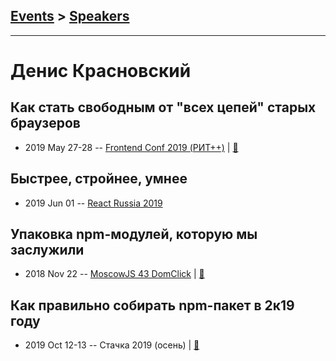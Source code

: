 ## [Events](../README.md) > [Speakers](../speakers.md)
---

# Денис Красновский

## Как стать свободным от &quot;всех цепей&quot; старых браузеров
- 2019 May 27-28 -- [Frontend Conf 2019 (РИТ++)](https://www.youtube.com/watch?v=JJV0ZN7hLYA)  | [:notebook:](https://www.dropbox.com/sh/kg71jju3yvj5jqw/AABmir6uRDhERFCqPyo4jsAda/FC.%20%D0%9C%D1%83%D0%BC%D0%B1%D0%B0%D0%B8/27.05/2.%D0%9A%D0%B0%D0%BA%20%D1%81%D1%82%D0%B0%D1%82%D1%8C%20%D1%81%D0%B2%D0%BE%D0%B1%D0%BE%D0%B4%D0%BD%D1%8B%D0%BC%20%D0%BE%D1%82%20%D0%B2%D1%81%D0%B5%D1%85%20%D1%86%D0%B5%D0%BF%D0%B5%D0%B9%20%D1%81%D1%82%D0%B0%D1%80%D1%8B%D1%85%20%D0%B1%D1%80%D0%B0%D1%83%D0%B7%D0%B5%D1%80%D0%BE%D0%B2_%D0%94%D0%B5%D0%BD%D0%B8%D1%81%20%D0%9A%D1%80%D0%B0%D1%81%D0%BD%D0%BE%D0%B2%D1%81%D0%BA%D0%B8%D0%B9_%D0%B2%D0%B5%D1%80.4.pdf?dl=0)  
## Быстрее, стройнее, умнее
- 2019 Jun 01 -- [React Russia 2019](https://www.youtube.com/watch?v=qiZ93lZ_Zug)    
## Упаковка npm-модулей, которую мы заслужили
- 2018 Nov 22 -- [MoscowJS 43 DomClick](https://youtu.be/vhHrHdtv7Po?t=746)  | [:notebook:](https://cloud.mail.ru/public/8LrE/S8jznv3ZE)  
## Как правильно собирать npm-пакет в 2к19 году
- 2019 Oct 12-13 -- Стачка 2019 (осень)  | [:notebook:](https://nastachku.ru/images/companies/1/archives_presentation/inno_2019/frontend/Krasnovskiy.pdf)  

